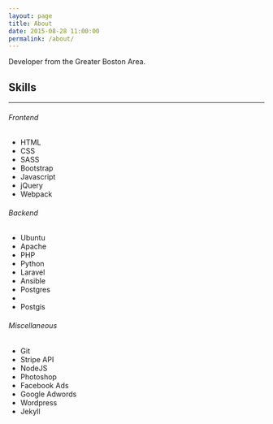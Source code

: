 ```yaml
---
layout: page
title: About
date: 2015-08-28 11:00:00
permalink: /about/
---
```

Developer from the Greater Boston Area.

<div class="container">
    <div class="row">
        <h2>Skills</h2>
        <hr>
        <div class="col-md-4">
            <h6>Frontend</h6>
            <ul>
                <li>HTML</li>
                <li>CSS</li>
                <li>SASS</li>
                <li>Bootstrap</li>
                <li>Javascript</li>
                <li>jQuery</li>
                <li>Webpack</li>
            </ul>
        </div>
        <div class="col-md-4">
            <h6>Backend</h6>
            <ul>
                <li>Ubuntu</li>
                <li>Apache</li>
                <li>PHP</li>
                <li>Python</li>
                <li>Laravel</li>
                <li>Ansible</li>
                <li>Postgres<li>
                <li>Postgis</li>
            </ul>
        </div>
        <div class="col-md-4">
            <h6>Miscellaneous</h6>
            <ul>
                <li>Git</li>
                <li>Stripe API</li>
                <li>NodeJS</li>
                <li>Photoshop</li>
                <li>Facebook Ads</li>
                <li>Google Adwords</li>
                <li>Wordpress</li>
                <li>Jekyll</li>
            </ul>
        </div>
    </div>
</div>
